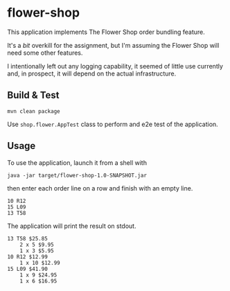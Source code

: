 # flower-shop

This application implements The Flower Shop order bundling feature.

It's a *bit* overkill for the assignment, but I'm assuming the Flower Shop will need some other features.

I intentionally left out any logging capability, it seemed of little use currently and, in prospect, it will depend on the actual infrastructure.

## Build & Test

    mvn clean package

Use `shop.flower.AppTest` class to perform and e2e test of the application.

## Usage

To use the application, launch it from a shell with

    java -jar target/flower-shop-1.0-SNAPSHOT.jar

then enter each order line on a row and finish with an empty line.

    10 R12
    15 L09
    13 T58

The application will print the result on stdout.

    13 T58 $25.85
        2 x 5 $9.95
        1 x 3 $5.95
    10 R12 $12.99
        1 x 10 $12.99
    15 L09 $41.90
        1 x 9 $24.95
        1 x 6 $16.95



    
